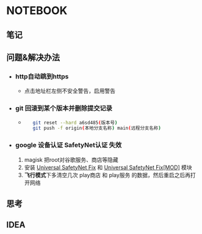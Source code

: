 # NOTEBOOK

## 笔记

## 问题&解决办法  

- ###  http自动跳到https  
     - 点击地址栏左侧不安全警告，启用警告
- ###  git 回滚到某个版本并删除提交记录  
     - ```bash
          git reset --hard a6sd485(版本号)
          git push -f origin(本地分支名称) main(远程分支名称)
       ```
- ###  google 设备认证 SafetyNet认证 失效
     1. magisk 把root对谷歌服务、商店等隐藏
     2. 安装 [Universal SafetyNet Fix](https://github.com/kdrag0n/safetynet-fix) 和 [Universal SafetyNet Fix[MOD]](https://github.com/Displax/safetynet-fix) 模块
     3. **飞行模式**下多清空几次 play商店 和 play服务 的数据，然后重启之后再打开网络
## 思考

## IDEA
